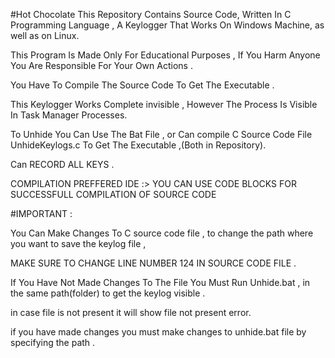 #Hot Chocolate
This Repository Contains Source Code, Written In C Programming Language , A Keylogger That Works On Windows Machine, as well as on Linux.

This Program Is Made Only For Educational Purposes , If You Harm Anyone You Are Responsible For Your Own Actions .

You Have To Compile The Source Code To Get The Executable .

This Keylogger Works Complete invisible , However The Process Is Visible In Task Manager Processes.

To Unhide You Can Use The Bat File , or Can compile C Source Code File  UnhideKeylogs.c To Get The Executable ,(Both in Repository).

Can RECORD ALL KEYS .

COMPILATION PREFFERED IDE :> YOU CAN USE CODE BLOCKS FOR SUCCESSFULL COMPILATION OF SOURCE CODE


#IMPORTANT : 

You Can Make Changes To C source code file , to change the path where you want to save the keylog file , 

MAKE SURE TO CHANGE LINE NUMBER 124 IN SOURCE CODE FILE .

If You Have Not Made Changes To The File You Must Run Unhide.bat , in the same path(folder) to get the keylog visible .

in case file is not present it will show file not present error.

if you have made changes you must make changes to unhide.bat file by specifying the path .

